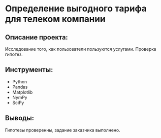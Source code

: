 # Определение выгодного тарифа для телеком компании

## Описание проекта:
Исследование того, как пользователи пользуются услугами. Проверка гипотез.

## Инструменты:
- Python
- Pandas
- Matplotlib
- NymPy
- SciPy

## Выводы:
Гипотезы проверенны, задание заказчика выполнено.
